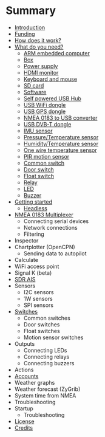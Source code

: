 # Summary

* [Introduction](README.md)
* [Funding](funding.md)
* [How does it work?](how_does_it_work.md)
* [What do you need?](what_do_you_need.md)
   * [ARM embedded computer](arm_computer.md)
   * [Box](box.md)
   * [Power supply](power_supply.md)
   * [HDMI monitor](monitor.md)
   * [Keyboard and mouse](keyboard.md)
   * [SD card](sd_card.md)
   * [Software](software.md)
   * [Self powered USB Hub](hub.md)
   * [USB WiFi dongle](wifi_dongle.md)
   * [USB GPS dongle](gps_dongle.md)
   * [NMEA 0183 to USB converter](nmea_converter.md)
   * [USB DVB-T dongle](dvb-t_dongle.md)
   * [IMU sensor](imu_sensor.md)
   * [Pressure/Temperature sensor](pressure_sensor.md)
   * [Humidity/Temperature sensor](humidity_sensor.md)
   * [One wire temperature sensor](1w_temp_sensor.md)
   * [PIR motion sensor](motion.md)
   * [Common switch](common_sw.md)
   * [Door switch](door_sw.md)
   * [Float switch](float_sw.md)
   * [Relay](relay.md)
   * [LED](led.md)
   * [Buzzer](buzzer.md)
* [Getting started](getting_started.md)
   * [Headless](headless.md)
* [NMEA 0183 Multiplexer](nmea_multiplexer.md)
   * Connecting serial devices
   * Network connections
   * Filtering
* Inspector
* Chartplotter (OpenCPN)
   * Sending data to autopilot
* Calculate
* WiFi access point
* Signal K (beta)
* [SDR AIS](sdr_ais.md)
* Sensors
   * I2C sensors
   * 1W sensors
   * SPI sensors
* [Switches](switches.md)
   * Common switches
   * Door switches
   * Float switches
   * Motion sensor switches
* Outputs
   * Connecting LEDs
   * Connecting relays
   * Connecting buzzers
* Actions
* [Accounts](accounts.md)
* Weather graphs
* Weather forecast (ZyGrib)
* System time from NMEA
* Troubleshooting
* Startup
   * Troubleshooting
* [License](license.md)
* [Credits](credits.md)

